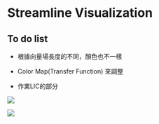 # Streamline Visualization
## To do list
* 根據向量場長度的不同，顏色也不一樣
* Color Map(Transfer Function) 來調整

* 作業LIC的部分

![](https://i.imgur.com/KTSuZ9S.png)

![](https://i.imgur.com/r5EATR3.png)